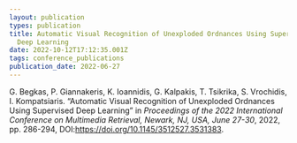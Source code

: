 ```yaml
---
layout: publication
types: publication
title: Automatic Visual Recognition of Unexploded Ordnances Using Supervised
  Deep Learning
date: 2022-10-12T17:12:35.001Z
tags: conference_publications
publication_date: 2022-06-27
---
```

<!--StartFragment-->

G. Begkas, P. Giannakeris, K. Ioannidis, G. Kalpakis, T. Tsikrika, S. Vrochidis, I. Kompatsiaris. “Automatic Visual Recognition of Unexploded Ordnances Using Supervised Deep Learning” in *Proceedings of the 2022 International Conference on Multimedia Retrieval, Newark, NJ, USA, June 27-30*, 2022, pp. 286-294, DOI:<https://doi.org/10.1145/3512527.3531383>.

<!--EndFragment-->
